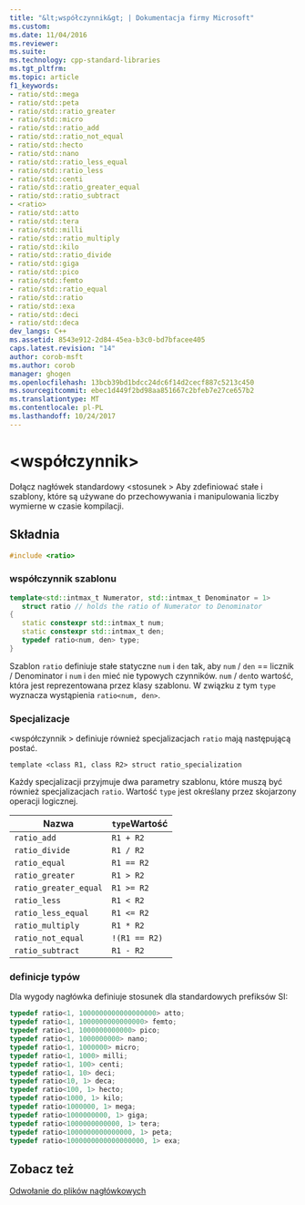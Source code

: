 ```yaml
---
title: "&lt;współczynnik&gt; | Dokumentacja firmy Microsoft"
ms.custom: 
ms.date: 11/04/2016
ms.reviewer: 
ms.suite: 
ms.technology: cpp-standard-libraries
ms.tgt_pltfrm: 
ms.topic: article
f1_keywords:
- ratio/std::mega
- ratio/std::peta
- ratio/std::ratio_greater
- ratio/std::micro
- ratio/std::ratio_add
- ratio/std::ratio_not_equal
- ratio/std::hecto
- ratio/std::nano
- ratio/std::ratio_less_equal
- ratio/std::ratio_less
- ratio/std::centi
- ratio/std::ratio_greater_equal
- ratio/std::ratio_subtract
- <ratio>
- ratio/std::atto
- ratio/std::tera
- ratio/std::milli
- ratio/std::ratio_multiply
- ratio/std::kilo
- ratio/std::ratio_divide
- ratio/std::giga
- ratio/std::pico
- ratio/std::femto
- ratio/std::ratio_equal
- ratio/std::ratio
- ratio/std::exa
- ratio/std::deci
- ratio/std::deca
dev_langs: C++
ms.assetid: 8543e912-2d84-45ea-b3c0-bd7bfacee405
caps.latest.revision: "14"
author: corob-msft
ms.author: corob
manager: ghogen
ms.openlocfilehash: 13bcb39bd1bdcc24dc6f14d2cecf887c5213c450
ms.sourcegitcommit: ebec1d449f2bd98aa851667c2bfeb7e27ce657b2
ms.translationtype: MT
ms.contentlocale: pl-PL
ms.lasthandoff: 10/24/2017
---
```

# <a name="ltratiogt"></a>&lt;współczynnik&gt;

Dołącz nagłówek standardowy \<stosunek > Aby zdefiniować stałe i szablony, które są używane do przechowywania i manipulowania liczby wymierne w czasie kompilacji.  
  
## <a name="syntax"></a>Składnia  
  
```cpp  
#include <ratio>  
```  
  
### <a name="ratio-template"></a>współczynnik szablonu  

```cpp
template<std::intmax_t Numerator, std::intmax_t Denominator = 1>
   struct ratio // holds the ratio of Numerator to Denominator
{
   static constexpr std::intmax_t num;
   static constexpr std::intmax_t den;
   typedef ratio<num, den> type;
}
```  

Szablon `ratio` definiuje stałe statyczne `num` i `den` tak, aby `num`  /  `den` == licznik / Denominator i `num` i `den` mieć nie typowych czynników. `num` / `den`to wartość, która jest reprezentowana przez klasy szablonu. W związku z tym `type` wyznacza wystąpienia `ratio<num, den>`.  
  
### <a name="specializations"></a>Specjalizacje

\<współczynnik > definiuje również specjalizacjach `ratio` mają następującą postać.  
  
`template <class R1, class R2> struct ratio_specialization`  
  
Każdy specjalizacji przyjmuje dwa parametry szablonu, które muszą być również specjalizacjach `ratio`. Wartość `type` jest określany przez skojarzony operacji logicznej.  
  
|Nazwa|`type`Wartość|  
|----------|------------------|  
|`ratio_add`|`R1 + R2`|  
|`ratio_divide`|`R1 / R2`|  
|`ratio_equal`|`R1 == R2`|  
|`ratio_greater`|`R1 > R2`|  
|`ratio_greater_equal`|`R1 >= R2`|  
|`ratio_less`|`R1 < R2`|  
|`ratio_less_equal`|`R1 <= R2`|  
|`ratio_multiply`|`R1 * R2`|  
|`ratio_not_equal`|`!(R1 == R2)`|  
|`ratio_subtract`|`R1 - R2`|  
  
### <a name="typedefs"></a>definicje typów  

Dla wygody nagłówka definiuje stosunek dla standardowych prefiksów SI:
  
```cpp
typedef ratio<1, 1000000000000000000> atto;
typedef ratio<1, 1000000000000000> femto;
typedef ratio<1, 1000000000000> pico;
typedef ratio<1, 1000000000> nano;
typedef ratio<1, 1000000> micro;
typedef ratio<1, 1000> milli;
typedef ratio<1, 100> centi;
typedef ratio<1, 10> deci;
typedef ratio<10, 1> deca;
typedef ratio<100, 1> hecto;
typedef ratio<1000, 1> kilo;
typedef ratio<1000000, 1> mega;
typedef ratio<1000000000, 1> giga;
typedef ratio<1000000000000, 1> tera;
typedef ratio<1000000000000000, 1> peta;
typedef ratio<1000000000000000000, 1> exa;
```  
  
## <a name="see-also"></a>Zobacz też  
 [Odwołanie do plików nagłówkowych](../standard-library/cpp-standard-library-header-files.md)



